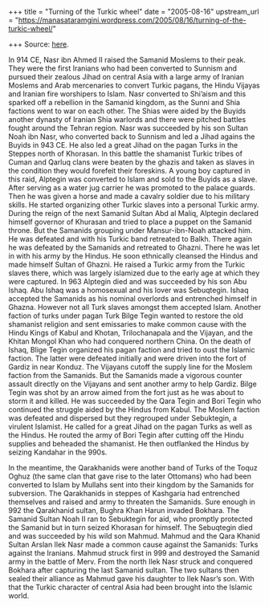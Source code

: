 +++
title = "Turning of the Turkic wheel"
date = "2005-08-16"
upstream_url = "https://manasataramgini.wordpress.com/2005/08/16/turning-of-the-turkic-wheel/"

+++
Source: [here](https://manasataramgini.wordpress.com/2005/08/16/turning-of-the-turkic-wheel/).

In 914 CE, Nasr ibn Ahmed II raised the Samanid Moslems to their peak.
They were the first Iranians who had been converted to Sunnism and
pursued their zealous Jihad on central Asia with a large army of Iranian
Moslems and Arab mercenaries to convert Turkic pagans, the Hindu Vijayas
and Iranian fire worshipers to Islam. Nasr converted to Shi’aism and
this sparked off a rebellion in the Samanid kingdom, as the Sunni and
Shia factions went to war on each other. The Shias were aided by the
Buyids another dynasty of Iranian Shia warlords and there were pitched
battles fought around the Tehran region. Nasr was succeeded by his son
Sultan Noah ibn Nasr, who converted back to Sunnism and led a Jihad
agains the Buyids in 943 CE. He also led a great Jihad on the pagan
Turks in the Steppes north of Khorasan. In this battle the shamanist
Turkic tribes of Cuman and Qarluq clans were beaten by the ghazis and
taken as slaves in the condition they would forefeit their foreskins. A
young boy captured in this raid, Alptegin was converted to Islam and
sold to the Buyids as a slave. After serving as a water jug carrier he
was promoted to the palace guards. Then he was given a horse and made a
cavalry soldier due to his military skills. He started organizing other
Turkic slaves into a personal Turkic army. During the reign of the next
Samanid Sultan Abd al Maliq, Alptegin declared himself governor of
Khurasan and tried to place a puppet on the Samanid throne. But the
Samanids grouping under Mansur-ibn-Noah attacked him. He was defeated
and with his Turkic band retreated to Balkh. There again he was defeated
by the Samanids and retreated to Ghazni. There he was let in with his
army by the Hindus. He soon ethnically cleansed the Hindus and made
himself Sultan of Ghazni. He raised a Turkic army from the Turkic slaves
there, which was largely islamized due to the early age at which they
were captured. In 963 Alptegin died and was succeeded by his son Abu
Ishaq. Abu Ishaq was a homosexual and his lover was Sebuqtegin. Ishaq
accepted the Samanids as his nominal overlords and entrenched himself in
Ghazna. However not all Turk slaves amongst them accepted Islam. Another
faction of turks under pagan Turk Bilge Tegin wanted to restore the old
shamanist religion and sent emissaries to make common cause with the
Hindu Kings of Kabul and Khotan, Trilochanapala and the Vijayan, and the
Khitan Mongol Khan who had conquered northern China. On the death of
Ishaq, Blige Tegin organized his pagan faction and tried to oust the
Islamic faction. The latter were defeated initially and were driven into
the fort of Gardiz in near Konduz. The Vijayans cutoff the supply line
for the Moslem faction from the Samanids. But the Samanids made a
vigorous counter assault directly on the Vijayans and sent another army
to help Gardiz. Bilge Tegin was shot by an arrow aimed from the fort
just as he was about to storm it and killed. He was succeeded by the
Qara Tegin and Bori Tegin who continued the struggle aided by the Hindus
from Kabul. The Moslem faction was defeated and dispersed but they
regrouped under Sebuktegin, a virulent Islamist. He called for a great
Jihad on the pagan Turks as well as the Hindus. He routed the army of
Bori Tegin after cutting off the Hindu supplies and beheaded the
shamanist. He then outflanked the Hindus by seizing Kandahar in the
990s.

In the meantime, the Qarakhanids were another band of Turks of the Toquz
Oghuz (the same clan that gave rise to the later Ottomans) who had been
converted to Islam by Mullahs sent into their kingdom by the Samanids
for subversion. The Qarakhanids in steppes of Kashgaria had entrenched
themselves and raised and army to threaten the Samanids. Sure enough in
992 the Qarakhanid sultan, Bughra Khan Harun invaded Bokhara. The
Samanid Sultan Noah II ran to Sebuktegin for aid, who promptly protected
the Samanid but in turn seized Khorasan for himself. The Sebuqtegin died
and was succeeded by his wild son Mahmud. Mahmud and the Qara Khanid
Sultan Arslan Ilek Nasr made a common cause against the Samanids: Turks
against the Iranians. Mahmud struck first in 999 and destroyed the
Samanid army in the battle of Merv. From the north Ilek Nasr struck and
conquered Bokhara after capturing the last Samanid sultan. The two
sultans then sealed their alliance as Mahmud gave his daughter to Ilek
Nasr’s son. With that the Turkic character of central Asia had been
brought into the Islamic world.

